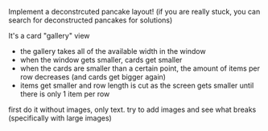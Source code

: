 Implement a deconstrcuted pancake layout!
(if you are really stuck, you can search for deconstructed pancakes for solutions)

It's a card "gallery" view
* the gallery takes all of the available width in the window
* when the window gets smaller, cards get smaller
* when the cards are smaller than a certain point, the amount of items per row decreases (and cards get bigger again)
* items get smaller and row length is cut as the screen gets smaller until there is only 1 item per row

first do it without images, only text. try to add images and see what breaks (specifically with large images)
